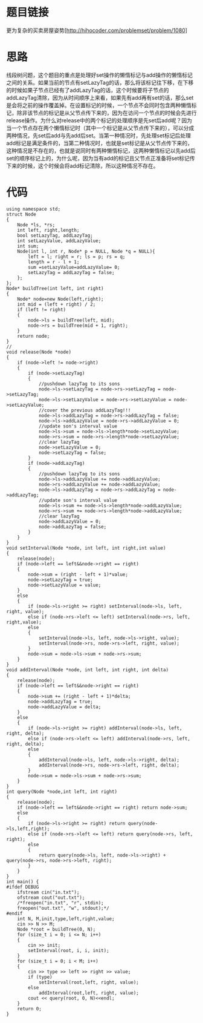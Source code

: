 # 题目链接
更为复杂的买卖房屋姿势[http://hihocoder.com/problemset/problem/1080]
# 思路
线段树问题，这个题目的重点是处理好set操作的懒惰标记与add操作的懒惰标记之间的关系。如果当前的节点有setLazyTag的话，那么将该标记往下移，在下移的时候如果子节点已经有了addLazyTag的话，这个时候要将子节点的addLazyTag清除，因为从时间顺序上来看，如果先有add再有set的话，那么set是会将之前的操作覆盖掉。在设置标记的时候，一个节点不会同时包含两种懒惰标记，除非该节点的标记是从父节点传下来的，因为在访问一个节点的时候会先进行release操作。为什么对release中的两个标记的处理顺序是先set后add呢？因为当一个节点存在两个懒惰标记时（其中一个标记是从父节点传下来的），可以分成两种情况，先set后add与先add后set。当第一种情况时，先处理set标记后处理add标记是满足条件的，当第二种情况时，也就是set标记是从父节点传下来的，这种情况是不存在的，也就是说同时有两种懒惰标记，这两种懒惰标记以先add后set的顺序标记上的，为什么呢，因为当有add的标记且父节点正准备将set标记传下来的时候，这个时候会将add标记清除，所以这种情况不存在。
# 代码
	using namespace std;
	struct Node
	{
		Node *ls, *rs;
		int left, right,length;
	    bool setLazyTag, addLazyTag;
	    int setLazyValue, addLazyValue;
	    int sum;
	    Node(int l, int r, Node* p = NULL, Node *q = NULL){
			left = l; right = r; ls = p; rs = q;
			length = r - l + 1;
	        sum =setLazyValue=addLazyValue= 0;
			setLazyTag = addLazyTag = false;
		};
	};
	Node* buildTree(int left, int right)
	{
		Node* node=new Node(left,right);
		int mid = (left + right) / 2;
		if (left != right)
		{
			node->ls = buildTree(left, mid);
			node->rs = buildTree(mid + 1, right);
		}
		return node;
	}
	//
	void release(Node *node)
	{
		if (node->left != node->right)
		{
			if (node->setLazyTag)
			{
				//pushdown lazyTag to its sons
				node->ls->setLazyTag = node->rs->setLazyTag = node->setLazyTag;
	            node->ls->setLazyValue = node->rs->setLazyValue = node->setLazyValue;
	            //cover the previous addLazyTag!!!
	            node->ls->addLazyTag = node->rs->addLazyTag = false;
	            node->ls->addLazyValue = node->rs->addLazyValue = 0;
				//update son's interval value
				node->ls->sum = node->ls->length*node->setLazyValue;
				node->rs->sum = node->rs->length*node->setLazyValue;
				//clear lazyTag
	            node->setLazyValue = 0;
				node->setLazyTag = false;
			}
			if (node->addLazyTag)
			{
				//pushdown lazyTag to its sons
				node->ls->addLazyValue += node->addLazyValue;
				node->rs->addLazyValue += node->addLazyValue;
	            node->ls->addLazyTag = node->rs->addLazyTag = node->addLazyTag;
				//update son's interval value
				node->ls->sum += node->ls->length*node->addLazyValue;
	            node->rs->sum += node->rs->length*node->addLazyValue;
				//clear lazyTag
	            node->addLazyValue = 0;
				node->addLazyTag = false;
			}
		}
	}
	void setInterval(Node *node, int left, int right,int value)
	{
	    release(node);
		if (node->left == left&&node->right == right)
		{
	        node->sum = (right - left + 1)*value;
	        node->setLazyTag = true;
	        node->setLazyValue = value;
	    }
	    else
		{
	        if (node->ls->right >= right) setInterval(node->ls, left, right, value);
	        else if (node->rs->left <= left) setInterval(node->rs, left, right,value);
	        else
	        {
	            setInterval(node->ls, left, node->ls->right, value);
	            setInterval(node->rs, node->rs->left, right, value);
	        }
	        node->sum = node->ls->sum + node->rs->sum;
		}
	}
	void addInterval(Node *node, int left, int right, int delta)
	{
	    release(node);
	    if (node->left == left&&node->right == right)
	    {
	        node->sum += (right - left + 1)*delta;
	        node->addLazyTag = true;
	        node->addLazyValue = delta;
	    }
	    else
	    {
	        if (node->ls->right >= right) addInterval(node->ls, left, right, delta);
	        else if (node->rs->left <= left) addInterval(node->rs, left, right, delta);
	        else
	        {
	            addInterval(node->ls, left, node->ls->right, delta);
	            addInterval(node->rs, node->rs->left, right, delta);
	        }
	        node->sum = node->ls->sum + node->rs->sum;
	    }
	}
	int query(Node *node,int left, int right)
	{
	    release(node);
		if (node->left == left&&node->right == right) return node->sum;
		else
		{
			if (node->ls->right >= right) return query(node->ls,left,right);
			else if (node->rs->left <= left) return query(node->rs, left, right);
			else
			{
				return query(node->ls, left, node->ls->right) + query(node->rs, node->rs->left, right);
			}
		}
	}
	int main() {
	#ifdef DEBUG
	    ifstream cin("in.txt");
		ofstream cout("out.txt");
		/*freopen("in.txt", "r", stdin);
		freopen("out.txt", "w", stdout);*/
	#endif
	    int N, M,init,type,left,right,value;
	    cin >> N >> M;
	    Node *root = buildTree(0, N);
	    for (size_t i = 0; i <= N; i++)
	    {
	        cin >> init;
	        setInterval(root, i, i, init);
	    }
	    for (size_t i = 0; i < M; i++)
	    {
	        cin >> type >> left >> right >> value;
	        if (type)
	            setInterval(root,left, right, value);
	        else
	            addInterval(root,left, right, value);
	        cout << query(root, 0, N)<<endl;
	    }
		return 0;
	}